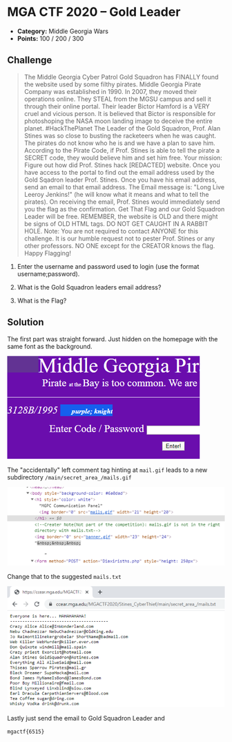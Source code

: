 # MGA CTF 2020 – Gold Leader

* **Category:** Middle Georgia Wars
* **Points:** 100 / 200 / 300

## Challenge

> The Middle Georgia Cyber Patrol Gold Squadron has FINALLY found the website used by some filthy pirates. Middle 
Georgia Pirate Company was established in 1990. In 2007, they moved their operations online. They STEAL from the MGSU 
campus and sell it through their online portal. Their leader Bictor Hamford is a VERY cruel and vicious person. It is 
believed that Bictor is responsible for photoshoping the NASA moon landing image to deceive the entire 
planet. #HackThePlanet The Leader of the Gold Squadron, Prof. Alan Stines was so close to busting the racketeers
 when he was caught. The pirates do not know who he is and we have a plan to save him. According to the Pirate Code, 
 if Prof. Stines is able to tell the pirate a SECRET code, they would believe him and set him free. Your mission: 
 Figure out how did Prof. Stines hack [REDACTED] website. Once you have 
 access to the portal to find out the email address used by the Gold Sqadron leader Prof. Stines. Once you have 
 his email address, send an email to that email address. The Email message is: "Long Live Leeroy 
 Jenkins!" (he will know what it means and what to tell the pirates). On receiving the email, Prof. 
 Stines would immediately send you the flag as the confirmation. Get That Flag and our Gold Squadron Leader will 
 be free. REMEMBER, the website is OLD and there might be signs of OLD HTML tags. DO NOT GET CAUGHT IN A RABBIT HOLE. 
 Note: You are not required to contact ANYONE for this challenge. It is our humble request not to pester Prof. Stines 
 or any other professors. NO ONE except for the CREATOR knows the flag. Happy Flagging! 
 
1. Enter the username and password used to login (use the format username;password).
 
2. What is the Gold Squadron leaders email address?

3. What is the Flag?

## Solution

The first part was straight forward. Just hidden on the homepage with the same font as the background.

![banner](../IMAGES/mga-gold-1.PNG)

The "accidentally" left comment tag hinting at `mail.gif` leads to a new subdirectory `/main/secret_area_/mails.gif`

![banner](../IMAGES/mga-gold-2.PNG)

Change that to the suggested `mails.txt`

![banner](../IMAGES/mga-gold-3.PNG)

Lastly just send the email to Gold Squadron Leader and 
```
mgactf{6515}
```